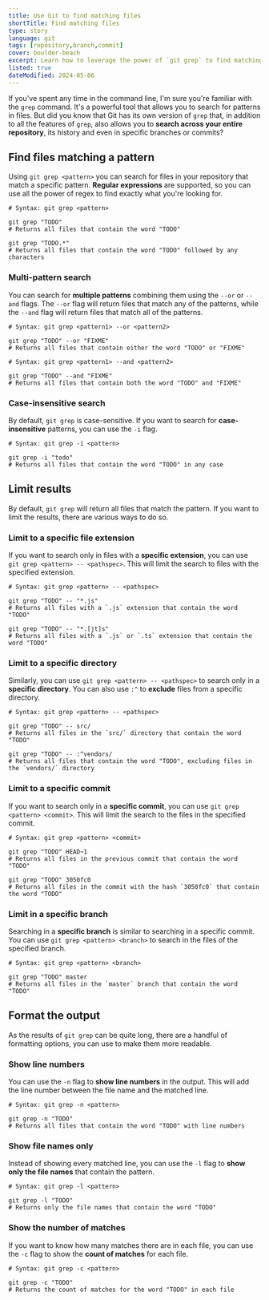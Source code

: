 ```yaml
---
title: Use Git to find matching files
shortTitle: Find matching files
type: story
language: git
tags: [repository,branch,commit]
cover: boulder-beach
excerpt: Learn how to leverage the power of `git grep` to find matching files in your repository.
listed: true
dateModified: 2024-05-06
---
```


If you've spent any time in the command line, I'm sure you're familiar with the `grep` command. It's a powerful tool that allows you to search for patterns in files. But did you know that Git has its own version of `grep` that, in addition to all the features of `grep`, also allows you to **search across your entire repository**, its history and even in specific branches or commits?

## Find files matching a pattern

Using `git grep <pattern>` you can search for files in your repository that match a specific pattern. **Regular expressions** are supported, so you can use all the power of regex to find exactly what you're looking for.

```shell
# Syntax: git grep <pattern>

git grep "TODO"
# Returns all files that contain the word "TODO"

git grep "TODO.*"
# Returns all files that contain the word "TODO" followed by any characters
```

### Multi-pattern search

You can search for **multiple patterns** combining them using the `--or` or `--and` flags. The `--or` flag will return files that match any of the patterns, while the `--and` flag will return files that match all of the patterns.

```shell
# Syntax: git grep <pattern1> --or <pattern2>

git grep "TODO" --or "FIXME"
# Returns all files that contain either the word "TODO" or "FIXME"

# Syntax: git grep <pattern1> --and <pattern2>

git grep "TODO" --and "FIXME"
# Returns all files that contain both the word "TODO" and "FIXME"
```

### Case-insensitive search

By default, `git grep` is case-sensitive. If you want to search for **case-insensitive** patterns, you can use the `-i` flag.

```shell
# Syntax: git grep -i <pattern>

git grep -i "todo"
# Returns all files that contain the word "TODO" in any case
```

## Limit results

By default, `git grep` will return all files that match the pattern. If you want to limit the results, there are various ways to do so.

### Limit to a specific file extension

If you want to search only in files with a **specific extension**, you can use `git grep <pattern> -- <pathspec>`. This will limit the search to files with the specified extension.

```shell
# Syntax: git grep <pattern> -- <pathspec>

git grep "TODO" -- "*.js"
# Returns all files with a `.js` extension that contain the word "TODO"

git grep "TODO" -- "*.[jt]s"
# Returns all files with a `.js` or `.ts` extension that contain the word "TODO"
```

### Limit to a specific directory

Similarly, you can use `git grep <pattern> -- <pathspec>` to search only in a **specific directory**. You can also use `:^` to **exclude** files from a specific directory.

```shell
# Syntax: git grep <pattern> -- <pathspec>

git grep "TODO" -- src/
# Returns all files in the `src/` directory that contain the word "TODO"

git grep "TODO" -- :^vendors/
# Returns all files that contain the word "TODO", excluding files in the `vendors/` directory
```

### Limit to a specific commit

If you want to search only in a **specific commit**, you can use `git grep <pattern> <commit>`. This will limit the search to the files in the specified commit.

```shell
# Syntax: git grep <pattern> <commit>

git grep "TODO" HEAD~1
# Returns all files in the previous commit that contain the word "TODO"

git grep "TODO" 3050fc0
# Returns all files in the commit with the hash `3050fc0` that contain the word "TODO"
```

### Limit in a specific branch

Searching in a **specific branch** is similar to searching in a specific commit. You can use `git grep <pattern> <branch>` to search in the files of the specified branch.

```shell
# Syntax: git grep <pattern> <branch>

git grep "TODO" master
# Returns all files in the `master` branch that contain the word "TODO"
```

## Format the output

As the results of `git grep` can be quite long, there are a handful of formatting options, you can use to make them more readable.

### Show line numbers

You can use the `-n` flag to **show line numbers** in the output. This will add the line number between the file name and the matched line.

```shell
# Syntax: git grep -n <pattern>

git grep -n "TODO"
# Returns all files that contain the word "TODO" with line numbers
```

### Show file names only

Instead of showing every matched line, you can use the `-l` flag to **show only the file names** that contain the pattern.

```shell
# Syntax: git grep -l <pattern>

git grep -l "TODO"
# Returns only the file names that contain the word "TODO"
```

### Show the number of matches

If you want to know how many matches there are in each file, you can use the `-c` flag to show the **count of matches** for each file.

```shell
# Syntax: git grep -c <pattern>

git grep -c "TODO"
# Returns the count of matches for the word "TODO" in each file
```
